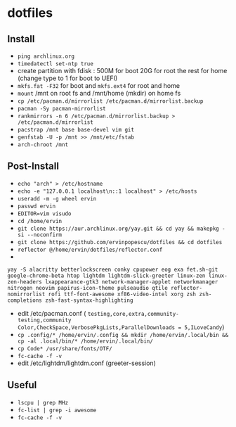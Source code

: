 # dotfiles

## Install

* `ping archlinux.org`
* `timedatectl set-ntp true`
* create partition with fdisk : 500M for boot 20G for root the rest for home (change type to 1 for boot to UEFI)
* `mkfs.fat -F32` for boot and `mkfs.ext4` for root and home
* `mount` /mnt on root fs and /mnt/home (mkdir) on home fs
* `cp /etc/pacman.d/mirrorlist /etc/pacman.d/mirrorlist.backup`
* `pacman -Sy pacman-mirrorlist`
* `rankmirrors -n 6 /etc/pacman.d/mirrorlist.backup > /etc/pacman.d/mirrorlist`
* `pacstrap /mnt base base-devel vim git`
* `genfstab -U -p /mnt >> /mnt/etc/fstab`
* `arch-chroot /mnt`

## Post-Install

* `echo "arch" > /etc/hostname`
* `echo -e "127.0.0.1 localhost\n::1 localhost" > /etc/hosts`
* `useradd -m -g wheel ervin` 
* `passwd ervin` 
* `EDITOR=vim visudo`
* `cd /home/ervin`
* `git clone https://aur.archlinux.org/yay.git && cd yay && makepkg -si --noconfirm`
* `git clone https://github.com/ervinpopescu/dotfiles && cd dotfiles`
* `reflector @/home/ervin/dotfiles/reflector.conf` 
* 
```
yay -S alacritty betterlockscreen conky cpupower eog exa fet.sh-git google-chrome-beta htop lightdm lightdm-slick-greeter linux-zen linux-zen-headers lxappearance-gtk3 network-manager-applet networkmanager nitrogen neovim papirus-icon-theme pulseaudio qtile reflector-nomirrorlist rofi ttf-font-awesome xf86-video-intel xorg zsh zsh-completions zsh-fast-syntax-highlighting
``` 
* edit /etc/pacman.conf (
`testing,core,extra,community-testing,community`
`Color,CheckSpace,VerbosePkgLists,ParallelDownloads = 5,ILoveCandy`)
* `cp .config/* /home/ervin/.config && mkdir /home/ervin/.local/bin && cp -al .local/bin/* /home/ervin/.local/bin/`
* `cp Code* /usr/share/fonts/OTF/`
* `fc-cache -f -v` 
* edit /etc/lightdm/lightdm.conf (greeter-session)
 
## Useful

* `lscpu | grep MHz`
* `fc-list | grep -i awesome`
* `fc-cache -f -v`
